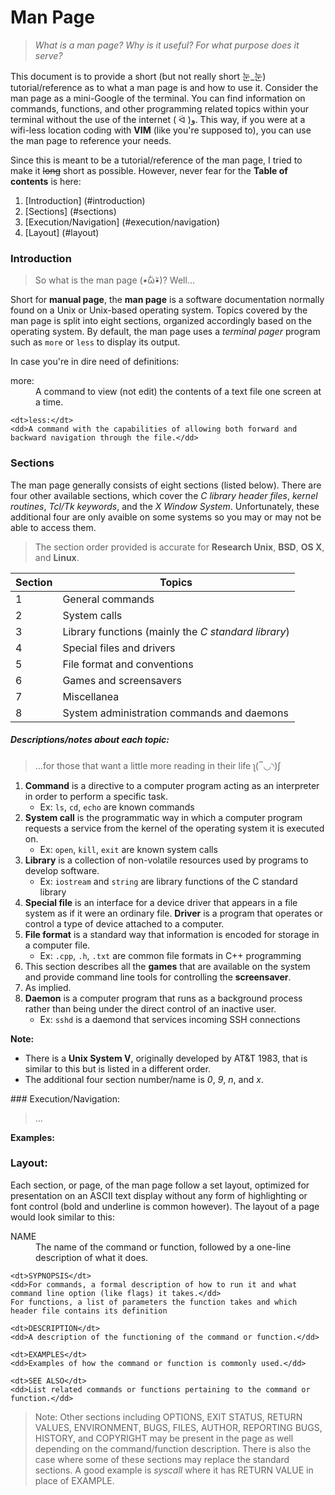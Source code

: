 # Man Page

> *What is a man page? Why is it useful? For what purpose does it serve?*

This document is to provide a short (but not really short 눈_눈) tutorial/reference as to what a man page is and how to use it. Consider the man page as a mini-Google of the terminal. You can find information on commands, functions, and other programming related topics within your terminal without the use of the internet ( ᐛ )و. This way, if you were at a wifi-less location coding with **VIM** (like you're supposed to), you can use the man page to reference your needs. 

Since this is meant to be a tutorial/reference of the man page, I tried to make it ~~long~~ short as possible. However, never fear for the **Table of contents** is here:

1. [Introduction] (#introduction)
2. [Sections] (#sections)
3. [Execution/Navigation] (#execution/navigation)
4. [Layout] (#layout)

### Introduction

> So what is the man page (•᷄ὤ•᷅)? Well...

Short for **manual page**, the **man page** is a software documentation normally found on a Unix or Unix-based operating system. Topics covered by the man page is split into eight sections, organized accordingly based on the operating system. By default, the man page uses a *terminal pager* program such as `more` or `less` to display its output. 

In case you're in dire need of definitions:

<dl>
	<dt>more:</dt> 
	<dd>A command to view (not edit) the contents of a text file one screen at a time.</dd>

	<dt>less:</dt> 
	<dd>A command with the capabilities of allowing both forward and backward navigation through the file.</dd>
</dl>

### Sections

The man page generally consists of eight sections (listed below). There are four other available sections, which cover the *C library header files*, *kernel routines*, *Tcl/Tk keywords*, and the *X Window System*. Unfortunately, these additional four are only avaible on some systems so you may or may not be able to access them.

> The section order provided is accurate for **Research Unix**, **BSD**, **OS X**, and **Linux**.

Section | Topics
--------| -------
1 | General commands
2 | System calls
3 | Library functions (mainly the *C standard library*)
4 | Special files and drivers
5 | File format and conventions
6 | Games and screensavers
7 | Miscellanea
8 | System administration commands and daemons

##### Descriptions/notes about each topic:

> ...for those that want a little more reading in their life  ʅ(‾◡◝)ʃ 

1. **Command** is a directive to a computer program acting as an interpreter in order to perform a specific task.
	* Ex: `ls`, `cd`, `echo` are known commands
2. **System call** is the programmatic way in which a computer program requests a service from the kernel of the operating system it is executed on.
	* Ex: `open`, `kill`, `exit` are known system calls
3. **Library** is a collection of non-volatile resources used by programs to develop software.
	* Ex: `iostream` and `string` are library functions of the C standard library
4. **Special file** is an interface for a device driver that appears in a file system as if it were an ordinary file. **Driver** is a program that operates or control a type of device attached to a computer. 
5. **File format** is a standard way that information is encoded for storage in a computer file. 
	* Ex: `.cpp`, `.h`, `.txt` are common file formats in C++ programming
6. This section describes all the **games** that are available on the system and provide command line tools for controlling the **screensaver**. 
7. As implied. 
8. **Daemon** is a computer program that runs as a background process rather than being under the direct control of an inactive user. 
	* Ex: `sshd` is a daemond that services incoming SSH connections

**Note:** 

- There is a **Unix System V**, originally developed by AT&T 1983, that is similar to this but is listed in a different order. 
- The additional four section number/name is *0*, *9*, *n*, and *x*.

<div id='execution/navigation'/>
### Execution/Navigation:

> ...

**Examples:**


### Layout:

Each section, or page, of the man page follow a set layout, optimized for presentation on an ASCII text display without any form of highlighting or font control (bold and underline is common however). The layout of a page would look similar to this:

<dl>
	<dt>NAME</dt>
	<dd>The name of the command or function, followed by a one-line description of what it does.</dd>

	<dt>SYPNOPSIS</dt>
	<dd>For commands, a formal description of how to run it and what command line option (like flags) it takes.</dd>
	For functions, a list of parameters the function takes and which header file contains its definition

	<dt>DESCRIPTION</dt>
	<dd>A description of the functioning of the command or function.</dd>

	<dt>EXAMPLES</dt>
	<dd>Examples of how the command or function is commonly used.</dd>

	<dt>SEE ALSO</dt>
	<dd>List related commands or functions pertaining to the command or function.</dd>
</dl>

> Note: Other sections including OPTIONS, EXIT STATUS, RETURN VALUES, ENVIRONMENT, BUGS, FILES, AUTHOR, REPORTING BUGS, HISTORY, and COPYRIGHT may be present in the page as well depending on the command/function description. There is also the case where some of these sections may replace the standard sections. A good example is *syscall* where it has RETURN VALUE in place of EXAMPLE.







